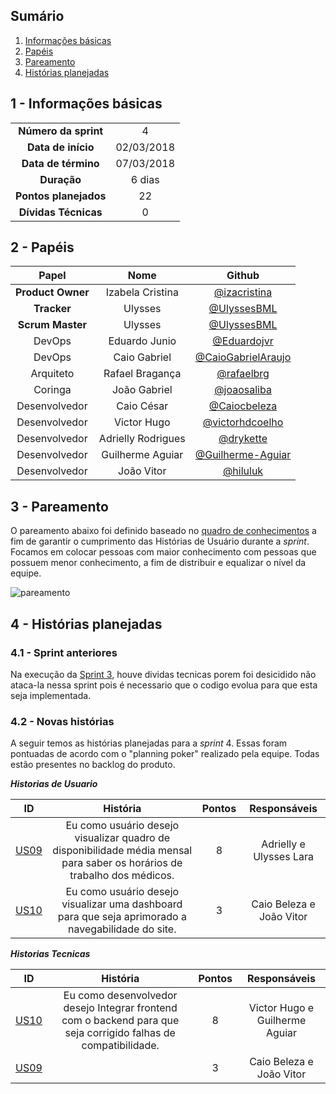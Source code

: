 ## Sumário

1. [Informações básicas](#1---informações-básicas)
1. [Papéis](#2---papéis)
1. [Pareamento](#3---pareamento)
1. [Histórias planejadas](#4---histórias-planejadas)


## 1 - Informações básicas

| | |
|:--:|:--:|
|**Número da sprint**|4|
|**Data de início**|02/03/2018|
|**Data de término**|07/03/2018|
|**Duração**|6 dias|
|**Pontos planejados**|22|
|**Dívidas Técnicas**|0|

## 2 - Papéis

|Papel|Nome|Github|
|:---:|:--:|:--:|
|**Product Owner**|Izabela Cristina|[@izacristina]()|
|**Tracker**|Ulysses|[@UlyssesBML]()|
|**Scrum Master**|Ulysses|[@UlyssesBML]()|
|DevOps|Eduardo Junio|[@Eduardojvr](https://github.com/Eduardojvr)|
|DevOps|Caio Gabriel|[@CaioGabrielAraujo]()|
|Arquiteto|Rafael Bragança|[@rafaelbrg](https://github.com/rafaelbrg)|
|Coringa|João Gabriel|[@joaosaliba]()|
|Desenvolvedor|Caio César|[@Caiocbeleza]()|
|Desenvolvedor|Victor Hugo|[@victorhdcoelho]()|
|Desenvolvedor|Adrielly Rodrigues|[@drykette]()|
|Desenvolvedor|Guilherme Aguiar|[@Guilherme-Aguiar]()|
|Desenvolvedor|João Vitor|[@hiluluk]()|

## 3 - Pareamento

O pareamento abaixo foi definido baseado no [quadro de conhecimentos](https://github.com/fga-gpp-mds/2018.1_Gestao_de_Internacoes_Cirurgicas_GIC/blob/master/docs/documentos/imagens/sprint0/conhecimento_Inicial.png) a fim de garantir o cumprimento das Histórias de Usuário durante a *sprint*. Focamos em colocar pessoas com maior conhecimento com pessoas que possuem menor conhecimento, a fim de distribuir e equalizar o nível da equipe.

![pareamento](https://github.com/fga-gpp-mds/2018.1_Gestao_de_Internacoes_Cirurgicas_GIC/blob/is69_Sprint_4_planejamento/docs/documentos/imagens/Sprint4/Pareamento.jpg)

## 4 - Histórias planejadas

### 4.1 - Sprint anteriores

Na execução da [Sprint 3](https://github.com/fga-gpp-mds/2018.1_Gestao_de_Internacoes_Cirurgicas_GIC/blob/master/docs/documentos/Sprints/Sprint_3_Planejamento.md), houve dividas tecnicas porem foi desicidido não ataca-la nessa sprint pois é necessario que o codigo evolua para que esta seja implementada.

### 4.2 - Novas histórias

A seguir temos as histórias planejadas para a *sprint* 4. Essas foram pontuadas de acordo com o "planning poker" realizado pela equipe. Todas estão presentes no backlog do produto.

***Historias de Usuario***

|ID|História|Pontos|Responsáveis|
|:-:|:-----:|:----:|:----------:|
|[US09](https://github.com/fga-gpp-mds/2018.1_Gestao_de_Internacoes_Cirurgicas_GIC/issues/65)|Eu como usuário desejo visualizar quadro de disponibilidade média mensal para saber os horários de trabalho dos médicos.|8|Adrielly e Ulysses Lara|
|[US10](https://github.com/fga-gpp-mds/2018.1_Gestao_de_Internacoes_Cirurgicas_GIC/issues/66)|Eu como usuário desejo visualizar uma dashboard para que seja aprimorado a navegabilidade do site.|3|Caio Beleza e João Vitor|


***Historias Tecnicas***

|ID|História|Pontos|Responsáveis|
|:-:|:-----:|:----:|:----------:|
|[US10](https://github.com/fga-gpp-mds/2018.1_Gestao_de_Internacoes_Cirurgicas_GIC/issues/64)|Eu como desenvolvedor desejo Integrar frontend com o backend para que seja corrigido falhas de compatibilidade.|8|Victor Hugo e Guilherme Aguiar|
|[US09](https://github.com/fga-gpp-mds/2018.1_Gestao_de_Internacoes_Cirurgicas_GIC/issues/6)||3|Caio Beleza e João Vitor|
